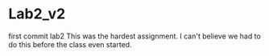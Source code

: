 # Lab2_v2
first commit lab2
This was the hardest assignment.  I can't believe we had to do this before the class even started. 
